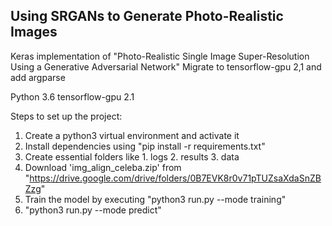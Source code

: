 ## Using SRGANs to Generate Photo-Realistic Images

Keras implementation of "Photo-Realistic Single Image Super-Resolution Using a Generative Adversarial Network"
Migrate to tensorflow-gpu 2,1 and add argparse

Python 3.6
tensorflow-gpu 2.1

Steps to set up the project:
1. Create a python3 virtual environment and activate it
2. Install dependencies using "pip install -r requirements.txt"
3. Create essential folders like 1. logs 2. results 3. data
4. Download 'img_align_celeba.zip' from "https://drive.google.com/drive/folders/0B7EVK8r0v71pTUZsaXdaSnZBZzg"
5. Train the model by executing "python3 run.py --mode training"
6. "python3 run.py --mode predict"
